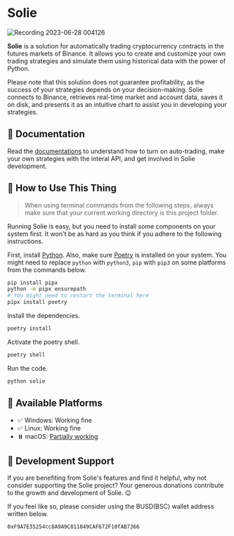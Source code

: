 # Solie

![Recording 2023-06-28 004126](https://github.com/cunarist/solie/assets/66480156/8521df2b-a315-4e00-8963-1db287e0c8ce)

**Solie** is a solution for automatically trading cryptocurrency contracts in the futures markets of Binance. It allows you to create and customize your own trading strategies and simulate them using historical data with the power of Python.

Please note that this solution does not guarantee profitability, as the success of your strategies depends on your decision-making. Solie connects to Binance, retrieves real-time market and account data, saves it on disk, and presents it as an intuitive chart to assist you in developing your strategies.

## 📖 Documentation

Read the [documentations](https://solie-docs.cunarist.com) to understand how to turn on auto-trading, make your own strategies with the interal API, and get involved in Solie development.

## 🛞 How to Use This Thing

> When using terminal commands from the following steps, always make sure that your current working directory is this project folder.

Running Solie is easy, but you need to install some components on your system first. It won't be as hard as you think if you adhere to the following instructions.

First, install [Python](https://www.python.org/). Also, make sure [Poetry](https://python-poetry.org/) is installed on your system. You might need to replace `python` with `python3`, `pip` with `pip3` on some platforms from the commands below.

```bash
pip install pipx
python -m pipx ensurepath
# You might need to restart the terminal here
pipx install poetry
```

Install the dependencies.

```bash
poetry install
```

Activate the poetry shell.

```bash
poetry shell
```

Run the code.

```bash
python solie
```

## 📖 Available Platforms

- ✅ Windows: Working fine
- ✅ Linux: Working fine
- ⏸️ macOS: [Partially working](https://github.com/cunarist/solie/issues/87)

## 🚪 Development Support

If you are benefiting from Solie's features and find it helpful, why not consider supporting the Solie project? Your generous donations contribute to the growth and development of Solie. 😉

If you feel like so, please consider using the BUSD(BSC) wallet address written below.

```
0xF9A7E35254cc8A9A9C811849CAF672F10fAB7366
```
